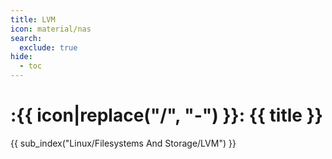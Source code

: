 ```yaml
---
title: LVM
icon: material/nas
search:
  exclude: true
hide:
  - toc
---
```


# :{{ icon|replace("/", "-") }}: {{ title }}

{{ sub_index("Linux/Filesystems And Storage/LVM") }}
